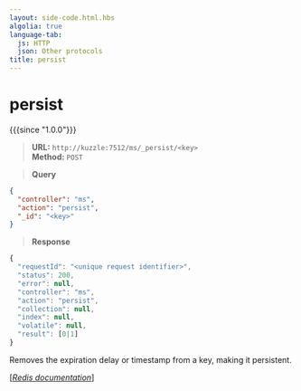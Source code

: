 ```yaml
---
layout: side-code.html.hbs
algolia: true
language-tab:
  js: HTTP
  json: Other protocols
title: persist
---
```


# persist

{{{since "1.0.0"}}}




<blockquote class="js">
<p>
<b>URL:</b> <code>http://kuzzle:7512/ms/_persist/&lt;key&gt;</code>  
<br><b>Method:</b> <code>POST</code>
</p>
</blockquote>


<blockquote class="json">
<p>
<b>Query</b>
</p>
</blockquote>


```json
{
  "controller": "ms",
  "action": "persist",
  "_id": "<key>"
}
```

>**Response**

```javascript
{
  "requestId": "<unique request identifier>",
  "status": 200,
  "error": null,
  "controller": "ms",
  "action": "persist",
  "collection": null,
  "index": null,
  "volatile": null,
  "result": [0|1]
}
```

Removes the expiration delay or timestamp from a key, making it persistent.

[[_Redis documentation_]](https://redis.io/commands/persist)
